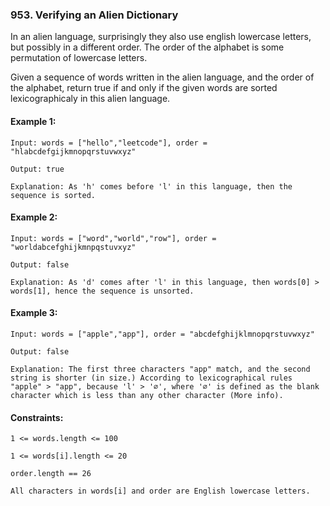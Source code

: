 ### 953. Verifying an Alien Dictionary

In an alien language, surprisingly they also use english lowercase letters, but possibly in a different order. The order of the alphabet is some permutation of lowercase letters.

Given a sequence of words written in the alien language, and the order of the alphabet, return true if and only if the given words are sorted lexicographicaly in this alien language.

#### Example 1:

```
Input: words = ["hello","leetcode"], order = "hlabcdefgijkmnopqrstuvwxyz"

Output: true

Explanation: As 'h' comes before 'l' in this language, then the sequence is sorted.
```

#### Example 2:

```
Input: words = ["word","world","row"], order = "worldabcefghijkmnpqstuvxyz"

Output: false

Explanation: As 'd' comes after 'l' in this language, then words[0] > words[1], hence the sequence is unsorted.
```

#### Example 3:

```
Input: words = ["apple","app"], order = "abcdefghijklmnopqrstuvwxyz"

Output: false

Explanation: The first three characters "app" match, and the second string is shorter (in size.) According to lexicographical rules "apple" > "app", because 'l' > '∅', where '∅' is defined as the blank character which is less than any other character (More info).
```
 

#### Constraints:
```
1 <= words.length <= 100

1 <= words[i].length <= 20

order.length == 26

All characters in words[i] and order are English lowercase letters.
```
